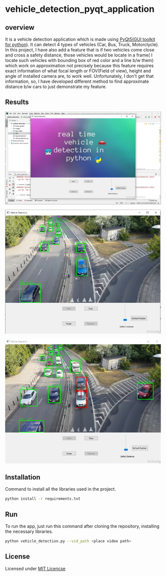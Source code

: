 
# vehicle_detection_pyqt_application

## overview
It is a vehicle detection application which is made using [PyQt5(GUI toolkit for python)](https://www.riverbankcomputing.com/software/pyqt/). It can detect 4 types of vehicles (Car, Bus, Truck, Motorclycle). In this project, I have also add a feature that is if two vehicles come close and cross a safety distance, those vehicles would be locate in a frame( I locate such vehicles with bounding box of red color and a line b/w them) which work on approximation not precisely because this feature requires exact information of what focal length or FOV(Field of view), height and angle of installed camera are, to work well. Unfortunately, I don't get that information, so, I have developed different method to find approximate distance b/w cars to just demonstrate my feature.

## Results
<p align="center">
<img src="results/screenshot1.PNG" >
</p>
<img src="results/screenshot2.PNG" >
<p align="center">
<img src="results/screenshot3.PNG" >
</p>

## Installation
Command to install all the libraries used in the project.
```bash
python install -r requirements.txt
```

## Run
To run the app, just run this command after cloning the repository, installing the necessary libraries.
```bash
python vehicle_detection.py --vid_path <place video path>
```

## License
Licensed under [MIT Licencse](LICENSE)
